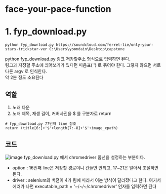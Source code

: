 # face-your-pace-function

# 1. fyp_download.py 
```
python fyp_download.py https://soundcloud.com/ferret-lie/only-your-stars-trickstar-ver C:\Users\yoondain\Desktop\capstone
```
python fyp_download.py 링크 저장할주소 형식으로 입력하면 된다.</br>
링크과 저장할 주소에 띄어쓰기가 있다면 따옴표('') 로 묶어야 한다. 그렇지 않으면 서로 다른 argv 로 인식한다.</br>
약 2분 정도 소요된다</br>

## 역할
1. 노래 다운
2. 노래 제목, 재생 길이, 커버사진을 $ 를 구분자로 return 
```
# fyp_download.py 77번쨰 line 참조
return (title[6:]+'$'+length[7:-8]+'$'+image_xpath)
```
## 코드
![image](https://user-images.githubusercontent.com/76734572/170977182-b0fd64d0-38ce-4525-af8f-d99f9c4d0a7a.png)
fyp_download.py 에서 chromedriver 옵션을 설정하는 부분이다.
- option : 16번째 line은 저장할 경로이니 건들면 안되고, 17~21은 알아서 조절하면 된다.
- driver : selenium의 버전이 4가 됨에 따라서 여는 방식이 달라졌다고 한다. 여기서 에러가 나면 executable_path = '~/~/~/chromedriver' 인자를 입력하면 된다 
